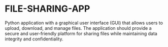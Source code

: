 # FILE-SHARING-APP
Python application with a graphical user interface (GUI) that allows users to upload, download, and manage files. The application should provide a secure and user-friendly platform for sharing files while maintaining data integrity and confidentiality.
